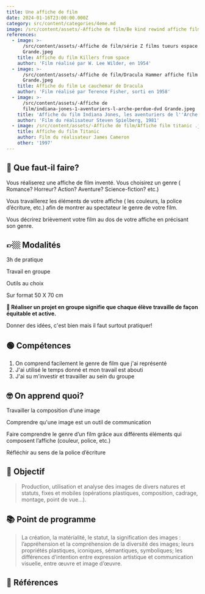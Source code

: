 ```yaml
---
title: Une affiche de film
date: 2024-01-16T23:00:00.000Z
category: src/content/categories/4eme.md
image: /src/content/assets/-Affiche de film/Be kind rewind affiche film.jpeg
references:
  - image: >-
      /src/content/assets/-Affiche de film/série Z films tueurs espace affiche
      Grande.jpeg
    title: Affiche du film Killers from space
    author: 'Film réalisé par W. Lee Wilder, en 1954'
  - image: >-
      /src/content/assets/-Affiche de film/Dracula Hammer affiche film Lee
      Grande.jpeg
    title: Affiche du film Le cauchemar de Dracula
    author: 'Film réalisé par Terence Fisher, sorti en 1958'
  - image: >-
      /src/content/assets/-Affiche de
      film/indiana-jones-1-aventuriers-l-arche-perdue-dvd Grande.jpeg
    title: 'Affiche du film Indiana Jones, les aventuriers de l''Arche perdue'
    author: 'Film du réalisateur Steven Spielberg, 1981'
  - image: /src/content/assets/-Affiche de film/Affiche film titanic .jpg
    title: Affiche du film Titanic
    author: Film du réalisateur James Cameron
    other: '1997'
---
```


## 🧐 Que faut-il faire?

Vous réaliserez une affiche de film inventé. Vous choisirez un genre ( Romance? Horreur? Action? Aventure? Science-fiction? etc.)

Vous travaillerez les éléments de votre affiche ( les couleurs, la police d’écriture, etc.) afin de montrer au spectateur le genre de votre film.

Vous décrirez brièvement votre film au dos de votre affiche en précisant son genre.

## 👉🏼 Modalités

3h de pratique

Travail en groupe

Outils au choix

Sur format 50 X 70 cm

**🚨 Réaliser un projet en groupe signifie que chaque élève travaille de façon équitable et active.**

 Donner des idées, c'est bien mais il faut surtout pratiquer! 

## 🟢 Compétences

1. On comprend facilement le genre de film que j'ai représenté
2. J'ai utilisé le temps donné et mon travail est abouti
3. J'ai su m'investir et travailler au sein du groupe

## 🤓 On apprend quoi?

Travailler la composition d’une image

Comprendre qu'une image est un outil de communication

Faire comprendre le genre d’un film grâce aux différents éléments qui composent l’affiche (couleur, police, etc.)

Réfléchir au sens de la police d’écriture

## 🚀 Objectif

> Production, utilisation et analyse des images de divers natures et statuts, fixes et mobiles (opérations plastiques, composition, cadrage, montage, point de vue...).

## 📚 Point de programme

> La création, la matérialité, le statut, la signification des images : l’appréhension et la compréhension de la diversité des images; leurs propriétés plastiques, iconiques, sémantiques, symboliques; les différences d’intention entre expression artistique et communication visuelle, entre œuvre et image d’œuvre.

## 👀 Références

